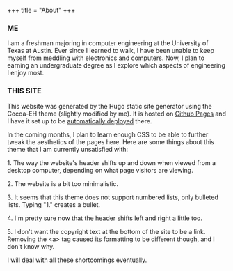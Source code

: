 +++
title = "About"
+++

### ME
I am a freshman majoring in computer engineering at the University of Texas at Austin. Ever since I learned to walk, I have been unable to keep myself from meddling with electronics and computers. Now, I plan to earning an undergraduate degree as I explore which aspects of engineering I enjoy most.

### THIS SITE
This website was generated by the Hugo static site generator using the Cocoa-EH theme (slightly modified by me). It is hosted on [Github Pages](https://github.com/keanemind/keanemind.github.io) and I have it set up to be [automatically deployed](/blog/automated-deployment/) there.

In the coming months, I plan to learn enough CSS to be able to further tweak the aesthetics of the pages here. 
Here are some things about this theme that I am currently unsatisfied with:

1\. The way the website's header shifts up and down when viewed from a desktop computer, depending on what page visitors are viewing. 

2\. The website is a bit too minimalistic. 

3\. It seems that this theme does not support numbered lists, only bulleted lists. Typing "1." creates a bullet. 

4\. I'm pretty sure now that the header shifts left and right a little too. 

5\. I don't want the copyright text at the bottom of the site to be a link. Removing the \<a> tag caused its formatting to be different though, and I don't know why.

I will deal with all these shortcomings eventually. 
